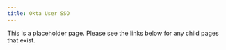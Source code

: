 ```yaml
---
title: Okta User SSO
---
```


This is a placeholder page. Please see the links below for any child pages that exist.

